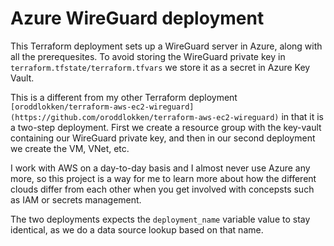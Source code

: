 # Azure WireGuard deployment

This Terraform deployment sets up a WireGuard server in Azure, along with all the prerequesites. To avoid storing the WireGuard private key in `terraform.tfstate/terraform.tfvars` we store it as a secret in Azure Key Vault.

This is a different from my other Terraform deployment `[oroddlokken/terraform-aws-ec2-wireguard](https://github.com/oroddlokken/terraform-aws-ec2-wireguard)` in that it is a two-step deployment. First we create a resource group with the key-vault containing our WireGuard private key, and then in our second deployment we create the VM, VNet, etc.

I work with AWS on a day-to-day basis and I almost never use Azure any more, so this project is a way for me to learn more about how the different clouds differ from each other when you get involved with concepsts such as IAM or secrets management.

The two deployments expects the `deployment_name` variable value to stay identical, as we do a data source lookup based on that name.